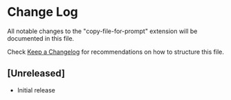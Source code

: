 # Change Log

All notable changes to the "copy-file-for-prompt" extension will be documented in this file.

Check [Keep a Changelog](http://keepachangelog.com/) for recommendations on how to structure this file.

## [Unreleased]

- Initial release